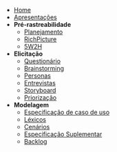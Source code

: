 - [Home](/)
- [Apresentações](artefatos/apresentacoes.md)
- **Pré-rastreabilidade**
  - [Planejamento](artefatos/planejamento.md)
  - [RichPicture](artefatos/preRastreabilidade/richPicture.md)
  - [5W2H](artefatos/preRastreabilidade/5w2h.md)
- **Elicitação**
  - [Questionário](artefatos/elicitação/questionario.md)
  - [Brainstorming](artefatos/elicitação/brainstorming.md)
  - [Personas](artefatos/elicitação/personas.md)
  - [Entrevistas](artefatos/elicitação/entrevistas.md)
  - [Storyboard](artefatos/elicitação/storyboard.md)
  - [Priorização](artefatos/elicitação/moscow.md)
- **Modelagem**
  - [Especificação de caso de uso](artefatos/modelagem/diagramasDeCasoDeUso/especificacaoDeCasoDeUso.md)
  - [Léxicos](artefatos/modelagem/lexicos.md)
  - [Cenários](artefatos/modelagem/cenarios.md)
  - [Especificação Suplementar](artefatos/modelagem/especificacaoSuplementar.md)
  - [Backlog](artefatos/modelagem/backlog.md)
